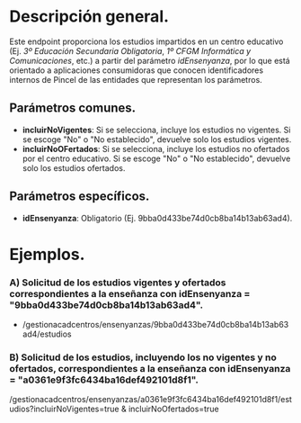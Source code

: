 # Descripción general.

Este endpoint proporciona los estudios impartidos en un centro educativo (Ej. *3º Educación Secundaria Obligatoria*, *1º CFGM Informática y Comunicaciones*, etc.) a partir del parámetro *idEnsenyanza*, por lo que está orientado a aplicaciones consumidoras que conocen identificadores internos de Pincel de las entidades que representan los parámetros.

## Parámetros comunes.
* **incluirNoVigentes**: Si se selecciona, incluye los estudios no vigentes. Si se escoge "No" o "No establecido", devuelve solo los estudios vigentes.
* **incluirNoOFertados**: Si se selecciona, incluye los estudios no ofertados por el centro educativo. Si se escoge "No" o "No establecido", devuelve solo los estudios ofertados.

## Parámetros específicos.

* **idEnsenyanza**: Obligatorio (Ej. 9bba0d433be74d0cb8ba14b13ab63ad4).

# Ejemplos.
### A) Solicitud de los estudios vigentes y ofertados correspondientes a la enseñanza con idEnsenyanza = "9bba0d433be74d0cb8ba14b13ab63ad4".
* /gestionacadcentros/ensenyanzas/9bba0d433be74d0cb8ba14b13ab63ad4/estudios

### B) Solicitud de los estudios, incluyendo los no vigentes y no ofertados, correspondientes a la enseñanza con idEnsenyanza = "a0361e9f3fc6434ba16def492101d8f1".
/gestionacadcentros/ensenyanzas/a0361e9f3fc6434ba16def492101d8f1/estudios?incluirNoVigentes=true & incluirNoOfertados=true

